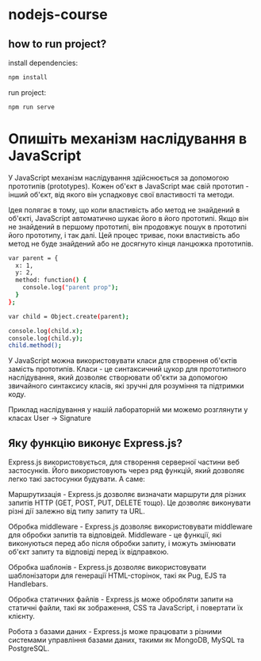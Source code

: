 # nodejs-course

## how to run project?

install dependencies:

```bash
npm install
```

run project:

```bash
npm run serve
```

# Опишіть механізм наслідування в JavaScript

У JavaScript механізм наслідування здійснюється за допомогою прототипів (prototypes). Кожен об'єкт в JavaScript має свій прототип - інший об'єкт, від якого він успадковує свої властивості та методи.

Ідея полягає в тому, що коли властивість або метод не знайдений в об'єкті, JavaScript автоматично шукає його в його прототипі. Якщо він не знайдений в першому прототипі, він продовжує пошук в прототипі його прототипу, і так далі. Цей процес триває, поки властивість або метод не буде знайдений або не досягнуто кінця ланцюжка прототипів.

```bash
var parent = {
  x: 1,
  y: 2,
  method: function() {
    console.log("parent prop");
  }
};

var child = Object.create(parent);

console.log(child.x);
console.log(child.y);
child.method();
```

У JavaScript можна використовувати класи для створення об'єктів замість прототипів. Класи - це синтаксичний цукор для прототипного наслідування, який дозволяє створювати об'єкти за допомогою звичайного синтаксису класів, які зручні для розуміння та підтримки коду.

Приклад наслідування у нашій лабораторній ми можемо розглянути у класах User -> Signature

## Яку функцію виконує Express.js?

Express.js використовується, для створення серверної частини веб застосунків. Його використовують через ряд функцій, який дозволяє легко такі застосунки будувати. А саме:

Маршрутизація - Express.js дозволяє визначати маршрути для різних запитів HTTP (GET, POST, PUT, DELETE тощо). Це дозволяє виконувати різні дії залежно від типу запиту та URL.

Обробка middleware - Express.js дозволяє використовувати middleware для обробки запитів та відповідей. Middleware - це функції, які виконуються перед або після обробки запиту, і можуть змінювати об'єкт запиту та відповіді перед їх відправкою.

Обробка шаблонів - Express.js дозволяє використовувати шаблонізатори для генерації HTML-сторінок, такі як Pug, EJS та Handlebars.

Обробка статичних файлів - Express.js може обробляти запити на статичні файли, такі як зображення, CSS та JavaScript, і повертати їх клієнту.

Робота з базами даних - Express.js може працювати з різними системами управління базами даних, такими як MongoDB, MySQL та PostgreSQL.
